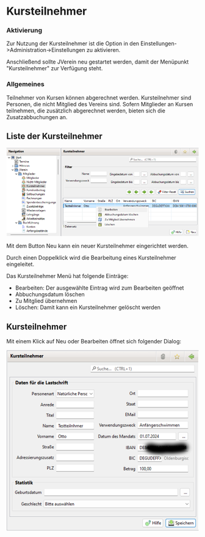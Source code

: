 # Kursteilnehmer

### Aktivierung

Zur Nutzung der Kursteilnehmer ist die Option in den Einstellungen->Administration->Einstellungen zu aktivieren.

Anschließend sollte JVerein neu gestartet werden, damit der Menüpunkt "Kursteilnehmer" zur Verfügung steht.

### Allgemeines

Teilnehmer von Kursen können abgerechnet werden. Kursteilnehmer sind Personen, die nicht Mitglied des Vereins sind. Sofern Mitglieder an Kursen teilnehmen, die zusätzlich abgerechnet werden, bieten sich die Zusatzabbuchungen an.

## Liste der Kursteilnehmer

![](img/KursteilnehmerListeView.png)

Mit dem Button Neu kann ein neuer Kursteilnehmer eingerichtet werden.

Durch einen Doppelklick wird die Bearbeitung eines Kursteilnehmer eingeleitet.

Das Kursteilnehmer Menü hat folgende Einträge:
* Bearbeiten: Der ausgewählte Eintrag wird zum Bearbeiten geöffnet
* Abbuchungsdatum löschen
* Zu Mitglied übernehmen
* Löschen: Damit kann ein Kursteilnehmer gelöscht werden
 
## Kursteilnehmer

Mit einem Klick auf Neu oder Bearbeiten öffnet sich folgender Dialog:

![](img/KursteilnehmerView.png)

